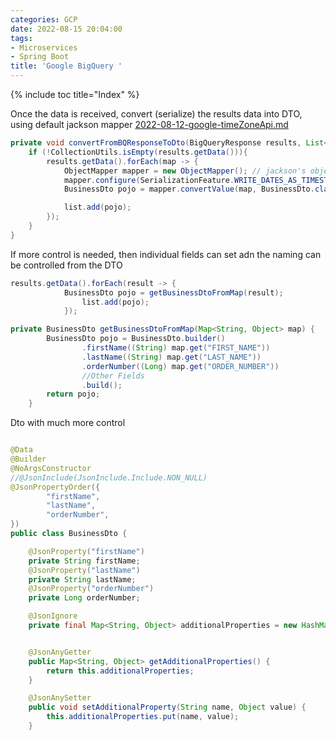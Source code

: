 ```yaml
---
categories: GCP
date: 2022-08-15 20:04:00
tags:
- Microservices
- Spring Boot
title: 'Google BigQuery '
---
```


{% include toc title="Index" %}

Once the data is received, convert (serialize) the results data into DTO, using
default jackson mapper
[2022-08-12-google-timeZoneApi.md](2022-08-12-google-timeZoneApi.md)
```java
private void convertFromBQResponseToDto(BigQueryResponse results, List<BusinessDto> list) {
    if (!CollectionUtils.isEmpty(results.getData())){
        results.getData().forEach(map -> {
            ObjectMapper mapper = new ObjectMapper(); // jackson's object mapper
            mapper.configure(SerializationFeature.WRITE_DATES_AS_TIMESTAMPS, false); // it's true by default
            BusinessDto pojo = mapper.convertValue(map, BusinessDto.class);

            list.add(pojo);
        });
    }
}
```

If more control is needed, then individual fields can set adn the naming can be
controlled from the DTO

```java
results.getData().forEach(result -> {
            BusinessDto pojo = getBusinessDtoFromMap(result);
                list.add(pojo);
            });
```

```java
private BusinessDto getBusinessDtoFromMap(Map<String, Object> map) {
        BusinessDto pojo = BusinessDto.builder()
                .firstName((String) map.get("FIRST_NAME"))
                .lastName((String) map.get("LAST_NAME"))
                .orderNumber((Long) map.get("ORDER_NUMBER"))
                //Other Fields
                .build();
        return pojo;
    }

```

Dto with much more control

```java

@Data
@Builder
@NoArgsConstructor
//@JsonInclude(JsonInclude.Include.NON_NULL)
@JsonPropertyOrder({
        "firstName",
        "lastName",
        "orderNumber",
})
public class BusinessDto {

    @JsonProperty("firstName")
    private String firstName;
    @JsonProperty("lastName")
    private String lastName;
    @JsonProperty("orderNumber")
    private Long orderNumber;

    @JsonIgnore
    private final Map<String, Object> additionalProperties = new HashMap<String, Object>();


    @JsonAnyGetter
    public Map<String, Object> getAdditionalProperties() {
        return this.additionalProperties;
    }

    @JsonAnySetter
    public void setAdditionalProperty(String name, Object value) {
        this.additionalProperties.put(name, value);
    }


```